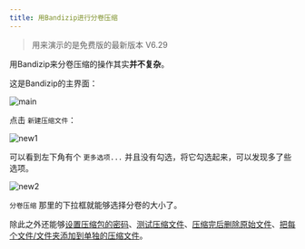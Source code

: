 ```yaml
---
title: 用Bandizip进行分卷压缩
---
```


> 用来演示的是免费版的最新版本 V6.29

用Bandizip来分卷压缩的操作其实**并不复杂**。

这是Bandizip的主界面：

![main](https://cdn.jsdelivr.net/gh/Melody-of-Oblivion/MoOpics@main/images/posts/bandi-multipart-archive/main.png)

点击 `新建压缩文件`：

![new1](https://cdn.jsdelivr.net/gh/Melody-of-Oblivion/MoOpics@main/images/posts/bandi-multipart-archive/new1.png)

可以看到左下角有个 `更多选项...` 并且没有勾选，将它勾选起来，可以发现多了些选项。

![new2](https://cdn.jsdelivr.net/gh/Melody-of-Oblivion/MoOpics@main/images/posts/bandi-multipart-archive/new2.png)

`分卷压缩` 那里的下拉框就能够选择分卷的大小了。

除此之外还能够<u>设置压缩包的密码</u>、<u>测试压缩文件</u>、<u>压缩完后删除原始文件</u>、<u>把每个文件/文件夹添加到单独的压缩文件</u>。